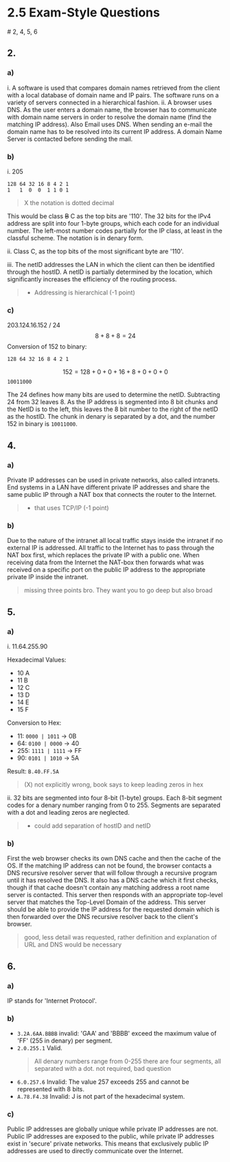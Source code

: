 # 2.5 Exam-Style Questions
\# 2, 4, 5, 6

## 2.
### a)
i. A software is used that compares domain names retrieved from the client with a local database of domain name and IP pairs. The software runs on a variety of servers connected in a hierarchical fashion.
ii. A browser uses DNS. As the user enters a domain name, the browser has to communicate with domain name servers in order to resolve the domain name (find the matching IP address).
Also Email uses DNS. When sending an e-mail the domain name has to be resolved into its current IP address. A domain Name Server is contacted before sending the mail.

### b)
i. 205
   ```
   128 64 32 16 8 4 2 1
   1   1  0  0  1 1 0 1
   ```
   > X the notation is dotted decimal
   
   This would be class ~~B~~ C as the top bits are '110'.
   The 32 bits for the IPv4 address are split into four 1-byte groups, which each code for an individual number. The left-most number codes partially for the IP class, at least in the classful scheme. The notation is in denary form.

ii. Class C, as the top bits of the most significant byte are '110'.

iii. The netID addresses the LAN in which the client can then be identified through the hostID. A netID is partially determined by the location, which significantly increases the efficiency of the routing process.
   > + Addressing is hierarchical (-1 point)

### c)
203.124.16.152 / 24
$$8+8+8=24$$
Conversion of 152 to binary:
```
128 64 32 16 8 4 2 1
```
$$152 = 128+0+0+16+8+0+0+0$$
`10011000`

The 24 defines how many bits are used to determine the netID. Subtracting 24 from 32 leaves 8. As the IP address is segmented into 8 bit chunks and the NetID is to the left, this leaves the 8 bit number to the right of the netID as the hostID. The chunk in denary is separated by a dot, and the number 152 in binary is `10011000`.

## 4.
### a)
Private IP addresses can be used in private networks, also called intranets. End systems in a LAN have different private IP addresses and share the same public IP through a NAT box that connects the router to the Internet.
> + that uses TCP/IP (-1 point)

### b)
Due to the nature of the intranet all local traffic stays inside the intranet if no external IP is addressed. All traffic to the Internet has to pass through the NAT box first, which replaces the private IP with a public one. When receiving data from the Internet the NAT-box then forwards what was received on a specific port on the public IP address to the appropriate private IP inside the intranet.
> missing three points bro. They want you to go deep but also broad

## 5.
### a)
i. 11.64.255.90
   
   Hexadecimal Values:
   - 10 A
   - 11 B
   - 12 C
   - 13 D
   - 14 E
   - 15 F
   
   Conversion to Hex:
   - 11: `0000 | 1011` -> 0B
   - 64: `0100 | 0000` -> 40
   - 255: `1111 | 1111` -> FF
   - 90: `0101 | 1010` -> 5A

   Result: `B.40.FF.5A`
   > (X) not explicitly wrong, book says to keep leading zeros in hex

ii. 32 bits are segmented into four 8-bit (1-byte) groups. Each 8-bit segment codes for a denary number ranging from 0 to 255. Segments are separated with a dot and leading zeros are neglected.
   > + could add separation of hostID and netID

### b)
First the web browser checks its own DNS cache and then the cache of the OS. If the matching IP address can not be found, the browser contacts a DNS recursive resolver server that will follow through a recursive program until it has resolved the DNS. It also has a DNS cache which it first checks, though if that cache doesn't contain any matching address a root name server is contacted. This server then responds with an appropriate top-level server that matches the Top-Level Domain of the address. This server should be able to provide the IP address for the requested domain which is then forwarded over the DNS recursive resolver back to the client's browser.
> good, less detail was requested, rather definition and explanation of URL and DNS would be necessary

## 6.
### a)
IP stands for 'Internet Protocol'.

### b)
- `3.2A.6AA.BBBB` invalid: 'GAA' and 'BBBB' exceed the maximum value of 'FF' (255 in denary) per segment.
- `2.0.255.1` Valid.
  > All denary numbers range from 0-255 there are four segments, all separated with a dot. not required, bad question
- `6.0.257.6` Invalid: The value 257 exceeds 255 and cannot be represented with 8 bits.
- `A.78.F4.38` Invalid: J is not part of the hexadecimal system.

### c)
Public IP addresses are globally unique while private IP addresses are not.
Public IP addresses are exposed to the public, while private IP addresses exist in 'secure' private networks. This means that exclusively public IP addresses are used to directly communicate over the Internet.